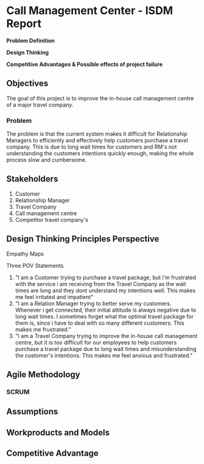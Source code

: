 # Call Management Center - ISDM Report
**Problem Definition**

**Design Thinking**

**Competitive Advantages & Possible effects of project failure**

## Objectives
The goal of this project is to improve the in-house call management centre of a major travel company.

### Problem
The problem is that the current system makes it difficult for Relationship Managers to efficiently and effectively help customers purchase a travel company. This is due to long wait times for customers and RM's not understanding the customers intentions quickly enough, making the whole process slow and cumbersome.

## Stakeholders
1. Customer
2. Relationship Manager
3. Travel Company
4. Call management centre
5. Competitor travel company's

## Design Thinking Principles Perspective
Empathy Maps

Three POV Statements
1. "I am a Customer trying to purchase a travel package, but i'm frustrated with the service i am receiving from the Travel Company as the wait times are long and they dont understand my intentions well. This makes me feel irritated and impatient" 
2. "I am a Relation Manager trying to better serve my customers. Whenever i get connected, their initial attitude is always negative due to long wait times. I sometimes forget what the optimal travel package for them is, since i have to deal with so many different customers. This makes me frustrated."
3. "I am a Travel Company trying to improve the in-house call management centre, but it is too difficult for our employees to help customers purchase a travel package due to long wait times and misunderstanding the customer's intentions. This makes me feel anxious and frustrated."

## Agile Methodology

### SCRUM

## Assumptions

## Workproducts and Models

## Competitive Advantage

